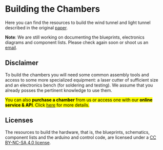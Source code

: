 # Building the Chambers

Here you can find the resources to build the wind tunnel and light tunnel described in the original [paper](https://arxiv.org/pdf/2404.11341.pdf).

**Note**: We are still working on documenting the blueprints, electronics diagrams and component lists. Please check again soon or shoot us an [email](mailto:juangamella@gmail.com).

## Disclaimer

To build the chambers you will need some common assembly tools and access to some more specialized equipment: a laser cutter of sufficient size and an electronics bench (for soldering and testing). We assume that you already posses the pertinent knowledge to use them.

<mark>You can also **purchase a chamber** from us or access one with our **online service & API**. Click [here](https://tally.so/r/wbNe0e) for more details.</mark>

## Licenses

The resources to build the hardware, that is, the blueprints, schematics, component lists and the arduino and control code, are licensed under a [CC BY-NC-SA 4.0 license](https://creativecommons.org/licenses/by-nc-sa/4.0/).

